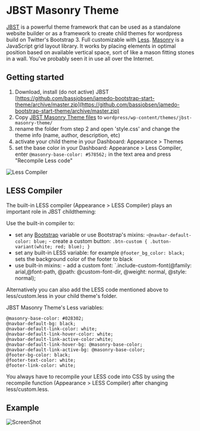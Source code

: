JBST Masonry Theme
============================
[JBST](http://www.jbst.eu/) is a powerful theme framework that can be used as a standalone website builder or as a framework to create child themes for wordpress build on Twitter's Bootstrap 3. Full customizable with [Less](http://www.lesscss.org/). [Masonry](http://masonry.desandro.com/) is a JavaScript grid layout library. It works by placing elements in optimal position based on available vertical space, sort of like a mason fitting stones in a wall. You've probably seen it in use all over the Internet.

Getting started
---------------
 1. Download, install (do not active) JBST [https://github.com/bassjobsen/jamedo-bootstrap-start-theme/archive/master.zip](https://github.com/bassjobsen/jamedo-bootstrap-start-theme/archive/master.zip)
 2. Copy [JBST Masonry Theme files](https://github.com/bassjobsen/jbst-masonry-theme/archive/master.zip) to `wordpress/wp-content/themes/jbst-masonry-theme/`
 3. rename the folder from step 2 and open 'style.css' and change the theme info (name, author, description, etc) 
 4. activate your child theme in your Dashboard: Appearance > Themes
 5. set the base color in your Dashboard: Appearance > Less Compiler, enter `@masonry-base-color: #578562;` in the text area and press "Recompile Less code" 
 
![Less Compiler](https://raw.github.com/bassjobsen/jbst-masonry-theme/master/compiler.png)
 
LESS Compiler
-------------
The built-in LESS compiler (Appearance > LESS Compiler) plays an important role in JBST childtheming:

Use the built-in compiler to: 
- set any [Bootstrap](http://getbootstrap.com/customize/) variable or use Bootstrap's mixins:
	-`@navbar-default-color: blue;`
        - create a custom button: `.btn-custom {
  .button-variant(white; red; blue);
}`
- set any built-in LESS variable: for example `@footer_bg_color: black;` sets the background color of the footer to black
- use built-in mixins: - add a custom font: `.include-custom-font(@family: arial,@font-path, @path: @custom-font-dir, @weight: normal, @style: normal);

Alternatively you can also add the LESS code mentioned above to less/custom.less in your child theme's folder.

JBST Masonry Theme's Less variables:

	@masonry-base-color: #028302;
	@navbar-default-bg: black;
	@navbar-default-link-color: white;
	@navbar-default-link-hover-color: white;
	@navbar-default-link-active-color:white;
	@navbar-default-link-hover-bg: @masonry-base-color;
	@navbar-default-link-active-bg: @masonry-base-color;
	@footer-bg-color: black;
	@footer-text-color: white;
	@footer-link-color: white;

You always have to recompile your LESS code into CSS by using the recompile function (Appearance > LESS Compiler) after changing less/custom.less.

Example
-------
![ScreenShot](https://raw.github.com/bassjobsen/jbst-masonry-theme/master/screenshot.png)


